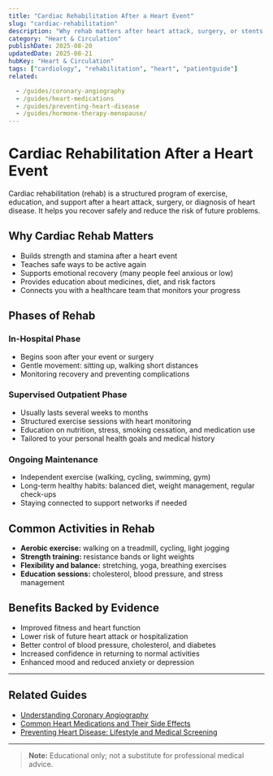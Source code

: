 ```yaml
---
title: "Cardiac Rehabilitation After a Heart Event"
slug: "cardiac-rehabilitation"
description: "Why rehab matters after heart attack, surgery, or stents — exercise, recovery, and long-term heart health."
category: "Heart & Circulation"
publishDate: 2025-08-20
updatedDate: 2025-08-21
hubKey: "Heart & Circulation"
tags: ["cardiology", "rehabilitation", "heart", "patientguide"]
related:

  - /guides/coronary-angiography
  - /guides/heart-medications
  - /guides/preventing-heart-disease
  - /guides/hormone-therapy-menopause/
---
```


# Cardiac Rehabilitation After a Heart Event

Cardiac rehabilitation (rehab) is a structured program of exercise, education, and support after a heart attack, surgery, or diagnosis of heart disease. It helps you recover safely and reduce the risk of future problems.

## Why Cardiac Rehab Matters
- Builds strength and stamina after a heart event  
- Teaches safe ways to be active again  
- Supports emotional recovery (many people feel anxious or low)  
- Provides education about medicines, diet, and risk factors  
- Connects you with a healthcare team that monitors your progress  

## Phases of Rehab

### In-Hospital Phase
- Begins soon after your event or surgery  
- Gentle movement: sitting up, walking short distances  
- Monitoring recovery and preventing complications  

### Supervised Outpatient Phase
- Usually lasts several weeks to months  
- Structured exercise sessions with heart monitoring  
- Education on nutrition, stress, smoking cessation, and medication use  
- Tailored to your personal health goals and medical history  

### Ongoing Maintenance
- Independent exercise (walking, cycling, swimming, gym)  
- Long-term healthy habits: balanced diet, weight management, regular check-ups  
- Staying connected to support networks if needed  

## Common Activities in Rehab
- **Aerobic exercise:** walking on a treadmill, cycling, light jogging  
- **Strength training:** resistance bands or light weights  
- **Flexibility and balance:** stretching, yoga, breathing exercises  
- **Education sessions:** cholesterol, blood pressure, and stress management  

## Benefits Backed by Evidence
- Improved fitness and heart function  
- Lower risk of future heart attack or hospitalization  
- Better control of blood pressure, cholesterol, and diabetes  
- Increased confidence in returning to normal activities  
- Enhanced mood and reduced anxiety or depression  

---

## Related Guides
- [Understanding Coronary Angiography](/guides/coronary-angiography)  
- [Common Heart Medications and Their Side Effects](/guides/heart-medications)  
- [Preventing Heart Disease: Lifestyle and Medical Screening](/guides/preventing-heart-disease)  

---

> **Note:** Educational only; not a substitute for professional medical advice.

